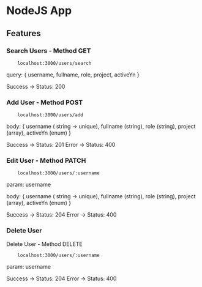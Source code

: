 # NodeJS App

## Features 

### Search Users - Method GET

```
    localhost:3000/users/search
```

query: {
    username,
    fullname,
    role,
    project,
    activeYn
}

Success -> Status: 200

### Add User - Method POST

```
    localhost:3000/users/add
```

body: {
    username ( string -> unique),
    fullname (string),
    role (string),
    project (array),
    activeYn (enum)
}

Success -> Status: 201 
Error -> Status: 400


### Edit User - Method PATCH

```
    localhost:3000/users/:username
```

param: username

body: {
    username ( string -> unique),
    fullname (string),
    role (string),
    project (array),
    activeYn (enum)
}

Success -> Status: 204
Error -> Status: 400

### Delete User

Delete User - Method DELETE

```
    localhost:3000/users/:username
```

param: username

Success -> Status: 204
Error -> Status: 400
